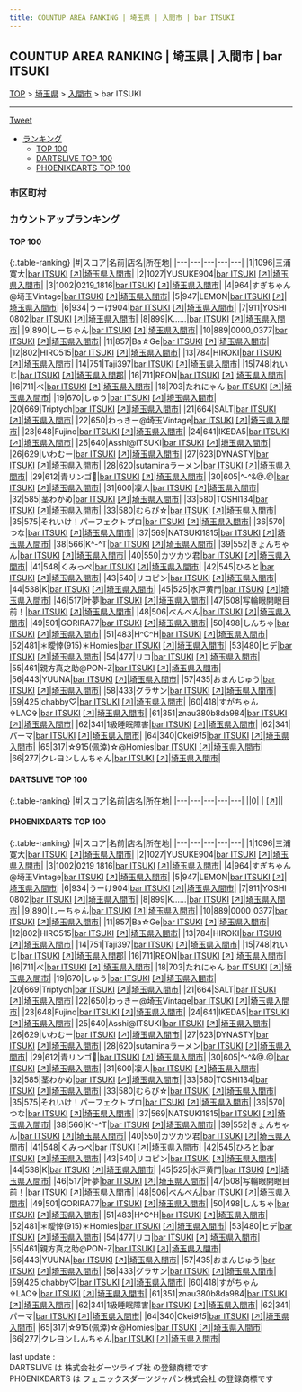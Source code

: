 ```yaml
---
title: COUNTUP AREA RANKING | 埼玉県 | 入間市 | bar ITSUKI
---
```

## COUNTUP AREA RANKING | 埼玉県 | 入間市 | bar ITSUKI

[TOP](/darts/rank/) > [埼玉県](/darts/rank/埼玉県/) > [入間市](/darts/rank/埼玉県/入間市/) > bar ITSUKI

___

<a href="https://twitter.com/share?ref_src=twsrc%5Etfw" data-text="COUNTUP AREA RANKING | 埼玉県入間市bar ITSUKI" class="twitter-share-button" data-hashtags="DARTSLIVE,PHOENIXDARTS,darts,ダーツ" data-show-count="false">Tweet</a>

* [ランキング](#カウントアップランキング)
    * [TOP 100](#top-100)
    * [DARTSLIVE TOP 100](#dartslive-top-100)
    * [PHOENIXDARTS TOP 100](#phoenixdarts-top-100)

### 市区町村

<ul>

</ul>

### カウントアップランキング

#### TOP 100



{:.table-ranking}
|#|スコア|名前|店名|所在地|
|---|---|---|---|---|
|1|1096|<span class="rank-name-pd">三浦寛大</span>|<a href="/darts/rank/shops/91338.html">bar ITSUKI</a> <a href="https://vs.phoenixdarts.com/jp/shop/shopDetailInfo/s_91338?s_seq=91338">[↗]</a>|<a href="/darts/rank/埼玉県/入間市">埼玉県入間市</a>|
|2|1027|<span class="rank-name-pd">YUSUKE904</span>|<a href="/darts/rank/shops/91338.html">bar ITSUKI</a> <a href="https://vs.phoenixdarts.com/jp/shop/shopDetailInfo/s_91338?s_seq=91338">[↗]</a>|<a href="/darts/rank/埼玉県/入間市">埼玉県入間市</a>|
|3|1002|<span class="rank-name-pd">0219_1816</span>|<a href="/darts/rank/shops/91338.html">bar ITSUKI</a> <a href="https://vs.phoenixdarts.com/jp/shop/shopDetailInfo/s_91338?s_seq=91338">[↗]</a>|<a href="/darts/rank/埼玉県/入間市">埼玉県入間市</a>|
|4|964|<span class="rank-name-pd">すぎちゃん@埼玉Vintage</span>|<a href="/darts/rank/shops/91338.html">bar ITSUKI</a> <a href="https://vs.phoenixdarts.com/jp/shop/shopDetailInfo/s_91338?s_seq=91338">[↗]</a>|<a href="/darts/rank/埼玉県/入間市">埼玉県入間市</a>|
|5|947|<span class="rank-name-pd">LEMON</span>|<a href="/darts/rank/shops/91338.html">bar ITSUKI</a> <a href="https://vs.phoenixdarts.com/jp/shop/shopDetailInfo/s_91338?s_seq=91338">[↗]</a>|<a href="/darts/rank/埼玉県/入間市">埼玉県入間市</a>|
|6|934|<span class="rank-name-pd">うーけ904</span>|<a href="/darts/rank/shops/91338.html">bar ITSUKI</a> <a href="https://vs.phoenixdarts.com/jp/shop/shopDetailInfo/s_91338?s_seq=91338">[↗]</a>|<a href="/darts/rank/埼玉県/入間市">埼玉県入間市</a>|
|7|911|<span class="rank-name-pd">YOSHI 0802</span>|<a href="/darts/rank/shops/91338.html">bar ITSUKI</a> <a href="https://vs.phoenixdarts.com/jp/shop/shopDetailInfo/s_91338?s_seq=91338">[↗]</a>|<a href="/darts/rank/埼玉県/入間市">埼玉県入間市</a>|
|8|899|<span class="rank-name-pd">K……</span>|<a href="/darts/rank/shops/91338.html">bar ITSUKI</a> <a href="https://vs.phoenixdarts.com/jp/shop/shopDetailInfo/s_91338?s_seq=91338">[↗]</a>|<a href="/darts/rank/埼玉県/入間市">埼玉県入間市</a>|
|9|890|<span class="rank-name-pd">しーちゃん</span>|<a href="/darts/rank/shops/91338.html">bar ITSUKI</a> <a href="https://vs.phoenixdarts.com/jp/shop/shopDetailInfo/s_91338?s_seq=91338">[↗]</a>|<a href="/darts/rank/埼玉県/入間市">埼玉県入間市</a>|
|10|889|<span class="rank-name-pd">0000_0377</span>|<a href="/darts/rank/shops/91338.html">bar ITSUKI</a> <a href="https://vs.phoenixdarts.com/jp/shop/shopDetailInfo/s_91338?s_seq=91338">[↗]</a>|<a href="/darts/rank/埼玉県/入間市">埼玉県入間市</a>|
|11|857|<span class="rank-name-pd">Ba☆Ge</span>|<a href="/darts/rank/shops/91338.html">bar ITSUKI</a> <a href="https://vs.phoenixdarts.com/jp/shop/shopDetailInfo/s_91338?s_seq=91338">[↗]</a>|<a href="/darts/rank/埼玉県/入間市">埼玉県入間市</a>|
|12|802|<span class="rank-name-pd">HIRO515</span>|<a href="/darts/rank/shops/91338.html">bar ITSUKI</a> <a href="https://vs.phoenixdarts.com/jp/shop/shopDetailInfo/s_91338?s_seq=91338">[↗]</a>|<a href="/darts/rank/埼玉県/入間市">埼玉県入間市</a>|
|13|784|<span class="rank-name-pd">HIROKI</span>|<a href="/darts/rank/shops/91338.html">bar ITSUKI</a> <a href="https://vs.phoenixdarts.com/jp/shop/shopDetailInfo/s_91338?s_seq=91338">[↗]</a>|<a href="/darts/rank/埼玉県/入間市">埼玉県入間市</a>|
|14|751|<span class="rank-name-pd">Taji397</span>|<a href="/darts/rank/shops/91338.html">bar ITSUKI</a> <a href="https://vs.phoenixdarts.com/jp/shop/shopDetailInfo/s_91338?s_seq=91338">[↗]</a>|<a href="/darts/rank/埼玉県/入間市">埼玉県入間市</a>|
|15|748|<span class="rank-name-dl">れいじ</span>|<a href="/darts/rank/shops/19e6b45803ce82eff454cb89828a1cfe.html">bar ITSUKI</a> <a href="https://search.dartslive.com/jp/shop/19e6b45803ce82eff454cb89828a1cfe">[↗]</a>|<a href="/darts/rank/埼玉県/入間郡">埼玉県入間郡</a>|
|16|711|<span class="rank-name-pd">REON</span>|<a href="/darts/rank/shops/91338.html">bar ITSUKI</a> <a href="https://vs.phoenixdarts.com/jp/shop/shopDetailInfo/s_91338?s_seq=91338">[↗]</a>|<a href="/darts/rank/埼玉県/入間市">埼玉県入間市</a>|
|16|711|<span class="rank-name-pd">べ</span>|<a href="/darts/rank/shops/91338.html">bar ITSUKI</a> <a href="https://vs.phoenixdarts.com/jp/shop/shopDetailInfo/s_91338?s_seq=91338">[↗]</a>|<a href="/darts/rank/埼玉県/入間市">埼玉県入間市</a>|
|18|703|<span class="rank-name-pd">たれにゃん</span>|<a href="/darts/rank/shops/91338.html">bar ITSUKI</a> <a href="https://vs.phoenixdarts.com/jp/shop/shopDetailInfo/s_91338?s_seq=91338">[↗]</a>|<a href="/darts/rank/埼玉県/入間市">埼玉県入間市</a>|
|19|670|<span class="rank-name-pd">しゅう</span>|<a href="/darts/rank/shops/91338.html">bar ITSUKI</a> <a href="https://vs.phoenixdarts.com/jp/shop/shopDetailInfo/s_91338?s_seq=91338">[↗]</a>|<a href="/darts/rank/埼玉県/入間市">埼玉県入間市</a>|
|20|669|<span class="rank-name-pd">Triptych</span>|<a href="/darts/rank/shops/91338.html">bar ITSUKI</a> <a href="https://vs.phoenixdarts.com/jp/shop/shopDetailInfo/s_91338?s_seq=91338">[↗]</a>|<a href="/darts/rank/埼玉県/入間市">埼玉県入間市</a>|
|21|664|<span class="rank-name-pd">SALT</span>|<a href="/darts/rank/shops/91338.html">bar ITSUKI</a> <a href="https://vs.phoenixdarts.com/jp/shop/shopDetailInfo/s_91338?s_seq=91338">[↗]</a>|<a href="/darts/rank/埼玉県/入間市">埼玉県入間市</a>|
|22|650|<span class="rank-name-pd">わっきー@埼玉Vintage</span>|<a href="/darts/rank/shops/91338.html">bar ITSUKI</a> <a href="https://vs.phoenixdarts.com/jp/shop/shopDetailInfo/s_91338?s_seq=91338">[↗]</a>|<a href="/darts/rank/埼玉県/入間市">埼玉県入間市</a>|
|23|648|<span class="rank-name-pd">Fujino</span>|<a href="/darts/rank/shops/91338.html">bar ITSUKI</a> <a href="https://vs.phoenixdarts.com/jp/shop/shopDetailInfo/s_91338?s_seq=91338">[↗]</a>|<a href="/darts/rank/埼玉県/入間市">埼玉県入間市</a>|
|24|641|<span class="rank-name-pd">IKEDA5</span>|<a href="/darts/rank/shops/91338.html">bar ITSUKI</a> <a href="https://vs.phoenixdarts.com/jp/shop/shopDetailInfo/s_91338?s_seq=91338">[↗]</a>|<a href="/darts/rank/埼玉県/入間市">埼玉県入間市</a>|
|25|640|<span class="rank-name-pd">Asshi@ITSUKI</span>|<a href="/darts/rank/shops/91338.html">bar ITSUKI</a> <a href="https://vs.phoenixdarts.com/jp/shop/shopDetailInfo/s_91338?s_seq=91338">[↗]</a>|<a href="/darts/rank/埼玉県/入間市">埼玉県入間市</a>|
|26|629|<span class="rank-name-pd">いわむー</span>|<a href="/darts/rank/shops/91338.html">bar ITSUKI</a> <a href="https://vs.phoenixdarts.com/jp/shop/shopDetailInfo/s_91338?s_seq=91338">[↗]</a>|<a href="/darts/rank/埼玉県/入間市">埼玉県入間市</a>|
|27|623|<span class="rank-name-pd">DYNASTY</span>|<a href="/darts/rank/shops/91338.html">bar ITSUKI</a> <a href="https://vs.phoenixdarts.com/jp/shop/shopDetailInfo/s_91338?s_seq=91338">[↗]</a>|<a href="/darts/rank/埼玉県/入間市">埼玉県入間市</a>|
|28|620|<span class="rank-name-pd">sutaminaラーメン</span>|<a href="/darts/rank/shops/91338.html">bar ITSUKI</a> <a href="https://vs.phoenixdarts.com/jp/shop/shopDetailInfo/s_91338?s_seq=91338">[↗]</a>|<a href="/darts/rank/埼玉県/入間市">埼玉県入間市</a>|
|29|612|<span class="rank-name-pd">青リンゴ🍏</span>|<a href="/darts/rank/shops/91338.html">bar ITSUKI</a> <a href="https://vs.phoenixdarts.com/jp/shop/shopDetailInfo/s_91338?s_seq=91338">[↗]</a>|<a href="/darts/rank/埼玉県/入間市">埼玉県入間市</a>|
|30|605|<span class="rank-name-pd">^-^&amp;@.@</span>|<a href="/darts/rank/shops/91338.html">bar ITSUKI</a> <a href="https://vs.phoenixdarts.com/jp/shop/shopDetailInfo/s_91338?s_seq=91338">[↗]</a>|<a href="/darts/rank/埼玉県/入間市">埼玉県入間市</a>|
|31|600|<span class="rank-name-pd">凜人</span>|<a href="/darts/rank/shops/91338.html">bar ITSUKI</a> <a href="https://vs.phoenixdarts.com/jp/shop/shopDetailInfo/s_91338?s_seq=91338">[↗]</a>|<a href="/darts/rank/埼玉県/入間市">埼玉県入間市</a>|
|32|585|<span class="rank-name-pd">茎わかめ</span>|<a href="/darts/rank/shops/91338.html">bar ITSUKI</a> <a href="https://vs.phoenixdarts.com/jp/shop/shopDetailInfo/s_91338?s_seq=91338">[↗]</a>|<a href="/darts/rank/埼玉県/入間市">埼玉県入間市</a>|
|33|580|<span class="rank-name-pd">TOSHI134</span>|<a href="/darts/rank/shops/91338.html">bar ITSUKI</a> <a href="https://vs.phoenixdarts.com/jp/shop/shopDetailInfo/s_91338?s_seq=91338">[↗]</a>|<a href="/darts/rank/埼玉県/入間市">埼玉県入間市</a>|
|33|580|<span class="rank-name-pd">むらぴ☆</span>|<a href="/darts/rank/shops/91338.html">bar ITSUKI</a> <a href="https://vs.phoenixdarts.com/jp/shop/shopDetailInfo/s_91338?s_seq=91338">[↗]</a>|<a href="/darts/rank/埼玉県/入間市">埼玉県入間市</a>|
|35|575|<span class="rank-name-pd">それいけ！パーフェクトプロ</span>|<a href="/darts/rank/shops/91338.html">bar ITSUKI</a> <a href="https://vs.phoenixdarts.com/jp/shop/shopDetailInfo/s_91338?s_seq=91338">[↗]</a>|<a href="/darts/rank/埼玉県/入間市">埼玉県入間市</a>|
|36|570|<span class="rank-name-pd">つな</span>|<a href="/darts/rank/shops/91338.html">bar ITSUKI</a> <a href="https://vs.phoenixdarts.com/jp/shop/shopDetailInfo/s_91338?s_seq=91338">[↗]</a>|<a href="/darts/rank/埼玉県/入間市">埼玉県入間市</a>|
|37|569|<span class="rank-name-pd">NATSUKI1815</span>|<a href="/darts/rank/shops/91338.html">bar ITSUKI</a> <a href="https://vs.phoenixdarts.com/jp/shop/shopDetailInfo/s_91338?s_seq=91338">[↗]</a>|<a href="/darts/rank/埼玉県/入間市">埼玉県入間市</a>|
|38|566|<span class="rank-name-pd">K^-^T</span>|<a href="/darts/rank/shops/91338.html">bar ITSUKI</a> <a href="https://vs.phoenixdarts.com/jp/shop/shopDetailInfo/s_91338?s_seq=91338">[↗]</a>|<a href="/darts/rank/埼玉県/入間市">埼玉県入間市</a>|
|39|552|<span class="rank-name-pd">きょんちゃん</span>|<a href="/darts/rank/shops/91338.html">bar ITSUKI</a> <a href="https://vs.phoenixdarts.com/jp/shop/shopDetailInfo/s_91338?s_seq=91338">[↗]</a>|<a href="/darts/rank/埼玉県/入間市">埼玉県入間市</a>|
|40|550|<span class="rank-name-pd">カツカツ君</span>|<a href="/darts/rank/shops/91338.html">bar ITSUKI</a> <a href="https://vs.phoenixdarts.com/jp/shop/shopDetailInfo/s_91338?s_seq=91338">[↗]</a>|<a href="/darts/rank/埼玉県/入間市">埼玉県入間市</a>|
|41|548|<span class="rank-name-pd">くみっぺ</span>|<a href="/darts/rank/shops/91338.html">bar ITSUKI</a> <a href="https://vs.phoenixdarts.com/jp/shop/shopDetailInfo/s_91338?s_seq=91338">[↗]</a>|<a href="/darts/rank/埼玉県/入間市">埼玉県入間市</a>|
|42|545|<span class="rank-name-pd">ひろと</span>|<a href="/darts/rank/shops/91338.html">bar ITSUKI</a> <a href="https://vs.phoenixdarts.com/jp/shop/shopDetailInfo/s_91338?s_seq=91338">[↗]</a>|<a href="/darts/rank/埼玉県/入間市">埼玉県入間市</a>|
|43|540|<span class="rank-name-pd">リコピン</span>|<a href="/darts/rank/shops/91338.html">bar ITSUKI</a> <a href="https://vs.phoenixdarts.com/jp/shop/shopDetailInfo/s_91338?s_seq=91338">[↗]</a>|<a href="/darts/rank/埼玉県/入間市">埼玉県入間市</a>|
|44|538|<span class="rank-name-pd">K</span>|<a href="/darts/rank/shops/91338.html">bar ITSUKI</a> <a href="https://vs.phoenixdarts.com/jp/shop/shopDetailInfo/s_91338?s_seq=91338">[↗]</a>|<a href="/darts/rank/埼玉県/入間市">埼玉県入間市</a>|
|45|525|<span class="rank-name-pd">水戸黄門</span>|<a href="/darts/rank/shops/91338.html">bar ITSUKI</a> <a href="https://vs.phoenixdarts.com/jp/shop/shopDetailInfo/s_91338?s_seq=91338">[↗]</a>|<a href="/darts/rank/埼玉県/入間市">埼玉県入間市</a>|
|46|517|<span class="rank-name-pd">叶夢</span>|<a href="/darts/rank/shops/91338.html">bar ITSUKI</a> <a href="https://vs.phoenixdarts.com/jp/shop/shopDetailInfo/s_91338?s_seq=91338">[↗]</a>|<a href="/darts/rank/埼玉県/入間市">埼玉県入間市</a>|
|47|508|<span class="rank-name-pd">写輪眼開眼目前！</span>|<a href="/darts/rank/shops/91338.html">bar ITSUKI</a> <a href="https://vs.phoenixdarts.com/jp/shop/shopDetailInfo/s_91338?s_seq=91338">[↗]</a>|<a href="/darts/rank/埼玉県/入間市">埼玉県入間市</a>|
|48|506|<span class="rank-name-pd">べんべん</span>|<a href="/darts/rank/shops/91338.html">bar ITSUKI</a> <a href="https://vs.phoenixdarts.com/jp/shop/shopDetailInfo/s_91338?s_seq=91338">[↗]</a>|<a href="/darts/rank/埼玉県/入間市">埼玉県入間市</a>|
|49|501|<span class="rank-name-pd">GORIRA77</span>|<a href="/darts/rank/shops/91338.html">bar ITSUKI</a> <a href="https://vs.phoenixdarts.com/jp/shop/shopDetailInfo/s_91338?s_seq=91338">[↗]</a>|<a href="/darts/rank/埼玉県/入間市">埼玉県入間市</a>|
|50|498|<span class="rank-name-pd">しんちゃ</span>|<a href="/darts/rank/shops/91338.html">bar ITSUKI</a> <a href="https://vs.phoenixdarts.com/jp/shop/shopDetailInfo/s_91338?s_seq=91338">[↗]</a>|<a href="/darts/rank/埼玉県/入間市">埼玉県入間市</a>|
|51|483|<span class="rank-name-pd">H^C^H</span>|<a href="/darts/rank/shops/91338.html">bar ITSUKI</a> <a href="https://vs.phoenixdarts.com/jp/shop/shopDetailInfo/s_91338?s_seq=91338">[↗]</a>|<a href="/darts/rank/埼玉県/入間市">埼玉県入間市</a>|
|52|481|<span class="rank-name-pd">＊曖悻(915)＊Homies</span>|<a href="/darts/rank/shops/91338.html">bar ITSUKI</a> <a href="https://vs.phoenixdarts.com/jp/shop/shopDetailInfo/s_91338?s_seq=91338">[↗]</a>|<a href="/darts/rank/埼玉県/入間市">埼玉県入間市</a>|
|53|480|<span class="rank-name-pd">ヒデ</span>|<a href="/darts/rank/shops/91338.html">bar ITSUKI</a> <a href="https://vs.phoenixdarts.com/jp/shop/shopDetailInfo/s_91338?s_seq=91338">[↗]</a>|<a href="/darts/rank/埼玉県/入間市">埼玉県入間市</a>|
|54|477|<span class="rank-name-pd">リコ</span>|<a href="/darts/rank/shops/91338.html">bar ITSUKI</a> <a href="https://vs.phoenixdarts.com/jp/shop/shopDetailInfo/s_91338?s_seq=91338">[↗]</a>|<a href="/darts/rank/埼玉県/入間市">埼玉県入間市</a>|
|55|461|<span class="rank-name-pd">親方真之助@PON-Z</span>|<a href="/darts/rank/shops/91338.html">bar ITSUKI</a> <a href="https://vs.phoenixdarts.com/jp/shop/shopDetailInfo/s_91338?s_seq=91338">[↗]</a>|<a href="/darts/rank/埼玉県/入間市">埼玉県入間市</a>|
|56|443|<span class="rank-name-pd">YUUNA</span>|<a href="/darts/rank/shops/91338.html">bar ITSUKI</a> <a href="https://vs.phoenixdarts.com/jp/shop/shopDetailInfo/s_91338?s_seq=91338">[↗]</a>|<a href="/darts/rank/埼玉県/入間市">埼玉県入間市</a>|
|57|435|<span class="rank-name-pd">おまんじゅう</span>|<a href="/darts/rank/shops/91338.html">bar ITSUKI</a> <a href="https://vs.phoenixdarts.com/jp/shop/shopDetailInfo/s_91338?s_seq=91338">[↗]</a>|<a href="/darts/rank/埼玉県/入間市">埼玉県入間市</a>|
|58|433|<span class="rank-name-pd">グラサン</span>|<a href="/darts/rank/shops/91338.html">bar ITSUKI</a> <a href="https://vs.phoenixdarts.com/jp/shop/shopDetailInfo/s_91338?s_seq=91338">[↗]</a>|<a href="/darts/rank/埼玉県/入間市">埼玉県入間市</a>|
|59|425|<span class="rank-name-pd">chabby♡</span>|<a href="/darts/rank/shops/91338.html">bar ITSUKI</a> <a href="https://vs.phoenixdarts.com/jp/shop/shopDetailInfo/s_91338?s_seq=91338">[↗]</a>|<a href="/darts/rank/埼玉県/入間市">埼玉県入間市</a>|
|60|418|<span class="rank-name-pd">すがちゃん✞LAC✞</span>|<a href="/darts/rank/shops/91338.html">bar ITSUKI</a> <a href="https://vs.phoenixdarts.com/jp/shop/shopDetailInfo/s_91338?s_seq=91338">[↗]</a>|<a href="/darts/rank/埼玉県/入間市">埼玉県入間市</a>|
|61|351|<span class="rank-name-pd">znau380b8da984</span>|<a href="/darts/rank/shops/91338.html">bar ITSUKI</a> <a href="https://vs.phoenixdarts.com/jp/shop/shopDetailInfo/s_91338?s_seq=91338">[↗]</a>|<a href="/darts/rank/埼玉県/入間市">埼玉県入間市</a>|
|62|341|<span class="rank-name-pd">1級睡眠障害</span>|<a href="/darts/rank/shops/91338.html">bar ITSUKI</a> <a href="https://vs.phoenixdarts.com/jp/shop/shopDetailInfo/s_91338?s_seq=91338">[↗]</a>|<a href="/darts/rank/埼玉県/入間市">埼玉県入間市</a>|
|62|341|<span class="rank-name-pd">パーマ</span>|<a href="/darts/rank/shops/91338.html">bar ITSUKI</a> <a href="https://vs.phoenixdarts.com/jp/shop/shopDetailInfo/s_91338?s_seq=91338">[↗]</a>|<a href="/darts/rank/埼玉県/入間市">埼玉県入間市</a>|
|64|340|<span class="rank-name-pd">Okei*915*</span>|<a href="/darts/rank/shops/91338.html">bar ITSUKI</a> <a href="https://vs.phoenixdarts.com/jp/shop/shopDetailInfo/s_91338?s_seq=91338">[↗]</a>|<a href="/darts/rank/埼玉県/入間市">埼玉県入間市</a>|
|65|317|<span class="rank-name-pd">☆915(佩涬)☆@Homies</span>|<a href="/darts/rank/shops/91338.html">bar ITSUKI</a> <a href="https://vs.phoenixdarts.com/jp/shop/shopDetailInfo/s_91338?s_seq=91338">[↗]</a>|<a href="/darts/rank/埼玉県/入間市">埼玉県入間市</a>|
|66|277|<span class="rank-name-pd">クレヨンしんちゃん</span>|<a href="/darts/rank/shops/91338.html">bar ITSUKI</a> <a href="https://vs.phoenixdarts.com/jp/shop/shopDetailInfo/s_91338?s_seq=91338">[↗]</a>|<a href="/darts/rank/埼玉県/入間市">埼玉県入間市</a>|


#### DARTSLIVE TOP 100



{:.table-ranking}
|#|スコア|名前|店名|所在地|
|---|---|---|---|---|
||0|<span class="rank-name-dl"> </span>|<a href="/darts/rank/shops/.html"></a> <a href="">[↗]</a>|<a href="/darts/rank//"></a>|


#### PHOENIXDARTS TOP 100



{:.table-ranking}
|#|スコア|名前|店名|所在地|
|---|---|---|---|---|
|1|1096|<span class="rank-name-pd">三浦寛大</span>|<a href="/darts/rank/shops/91338.html">bar ITSUKI</a> <a href="https://vs.phoenixdarts.com/jp/shop/shopDetailInfo/s_91338?s_seq=91338">[↗]</a>|<a href="/darts/rank/埼玉県/入間市">埼玉県入間市</a>|
|2|1027|<span class="rank-name-pd">YUSUKE904</span>|<a href="/darts/rank/shops/91338.html">bar ITSUKI</a> <a href="https://vs.phoenixdarts.com/jp/shop/shopDetailInfo/s_91338?s_seq=91338">[↗]</a>|<a href="/darts/rank/埼玉県/入間市">埼玉県入間市</a>|
|3|1002|<span class="rank-name-pd">0219_1816</span>|<a href="/darts/rank/shops/91338.html">bar ITSUKI</a> <a href="https://vs.phoenixdarts.com/jp/shop/shopDetailInfo/s_91338?s_seq=91338">[↗]</a>|<a href="/darts/rank/埼玉県/入間市">埼玉県入間市</a>|
|4|964|<span class="rank-name-pd">すぎちゃん@埼玉Vintage</span>|<a href="/darts/rank/shops/91338.html">bar ITSUKI</a> <a href="https://vs.phoenixdarts.com/jp/shop/shopDetailInfo/s_91338?s_seq=91338">[↗]</a>|<a href="/darts/rank/埼玉県/入間市">埼玉県入間市</a>|
|5|947|<span class="rank-name-pd">LEMON</span>|<a href="/darts/rank/shops/91338.html">bar ITSUKI</a> <a href="https://vs.phoenixdarts.com/jp/shop/shopDetailInfo/s_91338?s_seq=91338">[↗]</a>|<a href="/darts/rank/埼玉県/入間市">埼玉県入間市</a>|
|6|934|<span class="rank-name-pd">うーけ904</span>|<a href="/darts/rank/shops/91338.html">bar ITSUKI</a> <a href="https://vs.phoenixdarts.com/jp/shop/shopDetailInfo/s_91338?s_seq=91338">[↗]</a>|<a href="/darts/rank/埼玉県/入間市">埼玉県入間市</a>|
|7|911|<span class="rank-name-pd">YOSHI 0802</span>|<a href="/darts/rank/shops/91338.html">bar ITSUKI</a> <a href="https://vs.phoenixdarts.com/jp/shop/shopDetailInfo/s_91338?s_seq=91338">[↗]</a>|<a href="/darts/rank/埼玉県/入間市">埼玉県入間市</a>|
|8|899|<span class="rank-name-pd">K……</span>|<a href="/darts/rank/shops/91338.html">bar ITSUKI</a> <a href="https://vs.phoenixdarts.com/jp/shop/shopDetailInfo/s_91338?s_seq=91338">[↗]</a>|<a href="/darts/rank/埼玉県/入間市">埼玉県入間市</a>|
|9|890|<span class="rank-name-pd">しーちゃん</span>|<a href="/darts/rank/shops/91338.html">bar ITSUKI</a> <a href="https://vs.phoenixdarts.com/jp/shop/shopDetailInfo/s_91338?s_seq=91338">[↗]</a>|<a href="/darts/rank/埼玉県/入間市">埼玉県入間市</a>|
|10|889|<span class="rank-name-pd">0000_0377</span>|<a href="/darts/rank/shops/91338.html">bar ITSUKI</a> <a href="https://vs.phoenixdarts.com/jp/shop/shopDetailInfo/s_91338?s_seq=91338">[↗]</a>|<a href="/darts/rank/埼玉県/入間市">埼玉県入間市</a>|
|11|857|<span class="rank-name-pd">Ba☆Ge</span>|<a href="/darts/rank/shops/91338.html">bar ITSUKI</a> <a href="https://vs.phoenixdarts.com/jp/shop/shopDetailInfo/s_91338?s_seq=91338">[↗]</a>|<a href="/darts/rank/埼玉県/入間市">埼玉県入間市</a>|
|12|802|<span class="rank-name-pd">HIRO515</span>|<a href="/darts/rank/shops/91338.html">bar ITSUKI</a> <a href="https://vs.phoenixdarts.com/jp/shop/shopDetailInfo/s_91338?s_seq=91338">[↗]</a>|<a href="/darts/rank/埼玉県/入間市">埼玉県入間市</a>|
|13|784|<span class="rank-name-pd">HIROKI</span>|<a href="/darts/rank/shops/91338.html">bar ITSUKI</a> <a href="https://vs.phoenixdarts.com/jp/shop/shopDetailInfo/s_91338?s_seq=91338">[↗]</a>|<a href="/darts/rank/埼玉県/入間市">埼玉県入間市</a>|
|14|751|<span class="rank-name-pd">Taji397</span>|<a href="/darts/rank/shops/91338.html">bar ITSUKI</a> <a href="https://vs.phoenixdarts.com/jp/shop/shopDetailInfo/s_91338?s_seq=91338">[↗]</a>|<a href="/darts/rank/埼玉県/入間市">埼玉県入間市</a>|
|15|748|<span class="rank-name-dl">れいじ</span>|<a href="/darts/rank/shops/19e6b45803ce82eff454cb89828a1cfe.html">bar ITSUKI</a> <a href="https://search.dartslive.com/jp/shop/19e6b45803ce82eff454cb89828a1cfe">[↗]</a>|<a href="/darts/rank/埼玉県/入間郡">埼玉県入間郡</a>|
|16|711|<span class="rank-name-pd">REON</span>|<a href="/darts/rank/shops/91338.html">bar ITSUKI</a> <a href="https://vs.phoenixdarts.com/jp/shop/shopDetailInfo/s_91338?s_seq=91338">[↗]</a>|<a href="/darts/rank/埼玉県/入間市">埼玉県入間市</a>|
|16|711|<span class="rank-name-pd">べ</span>|<a href="/darts/rank/shops/91338.html">bar ITSUKI</a> <a href="https://vs.phoenixdarts.com/jp/shop/shopDetailInfo/s_91338?s_seq=91338">[↗]</a>|<a href="/darts/rank/埼玉県/入間市">埼玉県入間市</a>|
|18|703|<span class="rank-name-pd">たれにゃん</span>|<a href="/darts/rank/shops/91338.html">bar ITSUKI</a> <a href="https://vs.phoenixdarts.com/jp/shop/shopDetailInfo/s_91338?s_seq=91338">[↗]</a>|<a href="/darts/rank/埼玉県/入間市">埼玉県入間市</a>|
|19|670|<span class="rank-name-pd">しゅう</span>|<a href="/darts/rank/shops/91338.html">bar ITSUKI</a> <a href="https://vs.phoenixdarts.com/jp/shop/shopDetailInfo/s_91338?s_seq=91338">[↗]</a>|<a href="/darts/rank/埼玉県/入間市">埼玉県入間市</a>|
|20|669|<span class="rank-name-pd">Triptych</span>|<a href="/darts/rank/shops/91338.html">bar ITSUKI</a> <a href="https://vs.phoenixdarts.com/jp/shop/shopDetailInfo/s_91338?s_seq=91338">[↗]</a>|<a href="/darts/rank/埼玉県/入間市">埼玉県入間市</a>|
|21|664|<span class="rank-name-pd">SALT</span>|<a href="/darts/rank/shops/91338.html">bar ITSUKI</a> <a href="https://vs.phoenixdarts.com/jp/shop/shopDetailInfo/s_91338?s_seq=91338">[↗]</a>|<a href="/darts/rank/埼玉県/入間市">埼玉県入間市</a>|
|22|650|<span class="rank-name-pd">わっきー@埼玉Vintage</span>|<a href="/darts/rank/shops/91338.html">bar ITSUKI</a> <a href="https://vs.phoenixdarts.com/jp/shop/shopDetailInfo/s_91338?s_seq=91338">[↗]</a>|<a href="/darts/rank/埼玉県/入間市">埼玉県入間市</a>|
|23|648|<span class="rank-name-pd">Fujino</span>|<a href="/darts/rank/shops/91338.html">bar ITSUKI</a> <a href="https://vs.phoenixdarts.com/jp/shop/shopDetailInfo/s_91338?s_seq=91338">[↗]</a>|<a href="/darts/rank/埼玉県/入間市">埼玉県入間市</a>|
|24|641|<span class="rank-name-pd">IKEDA5</span>|<a href="/darts/rank/shops/91338.html">bar ITSUKI</a> <a href="https://vs.phoenixdarts.com/jp/shop/shopDetailInfo/s_91338?s_seq=91338">[↗]</a>|<a href="/darts/rank/埼玉県/入間市">埼玉県入間市</a>|
|25|640|<span class="rank-name-pd">Asshi@ITSUKI</span>|<a href="/darts/rank/shops/91338.html">bar ITSUKI</a> <a href="https://vs.phoenixdarts.com/jp/shop/shopDetailInfo/s_91338?s_seq=91338">[↗]</a>|<a href="/darts/rank/埼玉県/入間市">埼玉県入間市</a>|
|26|629|<span class="rank-name-pd">いわむー</span>|<a href="/darts/rank/shops/91338.html">bar ITSUKI</a> <a href="https://vs.phoenixdarts.com/jp/shop/shopDetailInfo/s_91338?s_seq=91338">[↗]</a>|<a href="/darts/rank/埼玉県/入間市">埼玉県入間市</a>|
|27|623|<span class="rank-name-pd">DYNASTY</span>|<a href="/darts/rank/shops/91338.html">bar ITSUKI</a> <a href="https://vs.phoenixdarts.com/jp/shop/shopDetailInfo/s_91338?s_seq=91338">[↗]</a>|<a href="/darts/rank/埼玉県/入間市">埼玉県入間市</a>|
|28|620|<span class="rank-name-pd">sutaminaラーメン</span>|<a href="/darts/rank/shops/91338.html">bar ITSUKI</a> <a href="https://vs.phoenixdarts.com/jp/shop/shopDetailInfo/s_91338?s_seq=91338">[↗]</a>|<a href="/darts/rank/埼玉県/入間市">埼玉県入間市</a>|
|29|612|<span class="rank-name-pd">青リンゴ🍏</span>|<a href="/darts/rank/shops/91338.html">bar ITSUKI</a> <a href="https://vs.phoenixdarts.com/jp/shop/shopDetailInfo/s_91338?s_seq=91338">[↗]</a>|<a href="/darts/rank/埼玉県/入間市">埼玉県入間市</a>|
|30|605|<span class="rank-name-pd">^-^&amp;@.@</span>|<a href="/darts/rank/shops/91338.html">bar ITSUKI</a> <a href="https://vs.phoenixdarts.com/jp/shop/shopDetailInfo/s_91338?s_seq=91338">[↗]</a>|<a href="/darts/rank/埼玉県/入間市">埼玉県入間市</a>|
|31|600|<span class="rank-name-pd">凜人</span>|<a href="/darts/rank/shops/91338.html">bar ITSUKI</a> <a href="https://vs.phoenixdarts.com/jp/shop/shopDetailInfo/s_91338?s_seq=91338">[↗]</a>|<a href="/darts/rank/埼玉県/入間市">埼玉県入間市</a>|
|32|585|<span class="rank-name-pd">茎わかめ</span>|<a href="/darts/rank/shops/91338.html">bar ITSUKI</a> <a href="https://vs.phoenixdarts.com/jp/shop/shopDetailInfo/s_91338?s_seq=91338">[↗]</a>|<a href="/darts/rank/埼玉県/入間市">埼玉県入間市</a>|
|33|580|<span class="rank-name-pd">TOSHI134</span>|<a href="/darts/rank/shops/91338.html">bar ITSUKI</a> <a href="https://vs.phoenixdarts.com/jp/shop/shopDetailInfo/s_91338?s_seq=91338">[↗]</a>|<a href="/darts/rank/埼玉県/入間市">埼玉県入間市</a>|
|33|580|<span class="rank-name-pd">むらぴ☆</span>|<a href="/darts/rank/shops/91338.html">bar ITSUKI</a> <a href="https://vs.phoenixdarts.com/jp/shop/shopDetailInfo/s_91338?s_seq=91338">[↗]</a>|<a href="/darts/rank/埼玉県/入間市">埼玉県入間市</a>|
|35|575|<span class="rank-name-pd">それいけ！パーフェクトプロ</span>|<a href="/darts/rank/shops/91338.html">bar ITSUKI</a> <a href="https://vs.phoenixdarts.com/jp/shop/shopDetailInfo/s_91338?s_seq=91338">[↗]</a>|<a href="/darts/rank/埼玉県/入間市">埼玉県入間市</a>|
|36|570|<span class="rank-name-pd">つな</span>|<a href="/darts/rank/shops/91338.html">bar ITSUKI</a> <a href="https://vs.phoenixdarts.com/jp/shop/shopDetailInfo/s_91338?s_seq=91338">[↗]</a>|<a href="/darts/rank/埼玉県/入間市">埼玉県入間市</a>|
|37|569|<span class="rank-name-pd">NATSUKI1815</span>|<a href="/darts/rank/shops/91338.html">bar ITSUKI</a> <a href="https://vs.phoenixdarts.com/jp/shop/shopDetailInfo/s_91338?s_seq=91338">[↗]</a>|<a href="/darts/rank/埼玉県/入間市">埼玉県入間市</a>|
|38|566|<span class="rank-name-pd">K^-^T</span>|<a href="/darts/rank/shops/91338.html">bar ITSUKI</a> <a href="https://vs.phoenixdarts.com/jp/shop/shopDetailInfo/s_91338?s_seq=91338">[↗]</a>|<a href="/darts/rank/埼玉県/入間市">埼玉県入間市</a>|
|39|552|<span class="rank-name-pd">きょんちゃん</span>|<a href="/darts/rank/shops/91338.html">bar ITSUKI</a> <a href="https://vs.phoenixdarts.com/jp/shop/shopDetailInfo/s_91338?s_seq=91338">[↗]</a>|<a href="/darts/rank/埼玉県/入間市">埼玉県入間市</a>|
|40|550|<span class="rank-name-pd">カツカツ君</span>|<a href="/darts/rank/shops/91338.html">bar ITSUKI</a> <a href="https://vs.phoenixdarts.com/jp/shop/shopDetailInfo/s_91338?s_seq=91338">[↗]</a>|<a href="/darts/rank/埼玉県/入間市">埼玉県入間市</a>|
|41|548|<span class="rank-name-pd">くみっぺ</span>|<a href="/darts/rank/shops/91338.html">bar ITSUKI</a> <a href="https://vs.phoenixdarts.com/jp/shop/shopDetailInfo/s_91338?s_seq=91338">[↗]</a>|<a href="/darts/rank/埼玉県/入間市">埼玉県入間市</a>|
|42|545|<span class="rank-name-pd">ひろと</span>|<a href="/darts/rank/shops/91338.html">bar ITSUKI</a> <a href="https://vs.phoenixdarts.com/jp/shop/shopDetailInfo/s_91338?s_seq=91338">[↗]</a>|<a href="/darts/rank/埼玉県/入間市">埼玉県入間市</a>|
|43|540|<span class="rank-name-pd">リコピン</span>|<a href="/darts/rank/shops/91338.html">bar ITSUKI</a> <a href="https://vs.phoenixdarts.com/jp/shop/shopDetailInfo/s_91338?s_seq=91338">[↗]</a>|<a href="/darts/rank/埼玉県/入間市">埼玉県入間市</a>|
|44|538|<span class="rank-name-pd">K</span>|<a href="/darts/rank/shops/91338.html">bar ITSUKI</a> <a href="https://vs.phoenixdarts.com/jp/shop/shopDetailInfo/s_91338?s_seq=91338">[↗]</a>|<a href="/darts/rank/埼玉県/入間市">埼玉県入間市</a>|
|45|525|<span class="rank-name-pd">水戸黄門</span>|<a href="/darts/rank/shops/91338.html">bar ITSUKI</a> <a href="https://vs.phoenixdarts.com/jp/shop/shopDetailInfo/s_91338?s_seq=91338">[↗]</a>|<a href="/darts/rank/埼玉県/入間市">埼玉県入間市</a>|
|46|517|<span class="rank-name-pd">叶夢</span>|<a href="/darts/rank/shops/91338.html">bar ITSUKI</a> <a href="https://vs.phoenixdarts.com/jp/shop/shopDetailInfo/s_91338?s_seq=91338">[↗]</a>|<a href="/darts/rank/埼玉県/入間市">埼玉県入間市</a>|
|47|508|<span class="rank-name-pd">写輪眼開眼目前！</span>|<a href="/darts/rank/shops/91338.html">bar ITSUKI</a> <a href="https://vs.phoenixdarts.com/jp/shop/shopDetailInfo/s_91338?s_seq=91338">[↗]</a>|<a href="/darts/rank/埼玉県/入間市">埼玉県入間市</a>|
|48|506|<span class="rank-name-pd">べんべん</span>|<a href="/darts/rank/shops/91338.html">bar ITSUKI</a> <a href="https://vs.phoenixdarts.com/jp/shop/shopDetailInfo/s_91338?s_seq=91338">[↗]</a>|<a href="/darts/rank/埼玉県/入間市">埼玉県入間市</a>|
|49|501|<span class="rank-name-pd">GORIRA77</span>|<a href="/darts/rank/shops/91338.html">bar ITSUKI</a> <a href="https://vs.phoenixdarts.com/jp/shop/shopDetailInfo/s_91338?s_seq=91338">[↗]</a>|<a href="/darts/rank/埼玉県/入間市">埼玉県入間市</a>|
|50|498|<span class="rank-name-pd">しんちゃ</span>|<a href="/darts/rank/shops/91338.html">bar ITSUKI</a> <a href="https://vs.phoenixdarts.com/jp/shop/shopDetailInfo/s_91338?s_seq=91338">[↗]</a>|<a href="/darts/rank/埼玉県/入間市">埼玉県入間市</a>|
|51|483|<span class="rank-name-pd">H^C^H</span>|<a href="/darts/rank/shops/91338.html">bar ITSUKI</a> <a href="https://vs.phoenixdarts.com/jp/shop/shopDetailInfo/s_91338?s_seq=91338">[↗]</a>|<a href="/darts/rank/埼玉県/入間市">埼玉県入間市</a>|
|52|481|<span class="rank-name-pd">＊曖悻(915)＊Homies</span>|<a href="/darts/rank/shops/91338.html">bar ITSUKI</a> <a href="https://vs.phoenixdarts.com/jp/shop/shopDetailInfo/s_91338?s_seq=91338">[↗]</a>|<a href="/darts/rank/埼玉県/入間市">埼玉県入間市</a>|
|53|480|<span class="rank-name-pd">ヒデ</span>|<a href="/darts/rank/shops/91338.html">bar ITSUKI</a> <a href="https://vs.phoenixdarts.com/jp/shop/shopDetailInfo/s_91338?s_seq=91338">[↗]</a>|<a href="/darts/rank/埼玉県/入間市">埼玉県入間市</a>|
|54|477|<span class="rank-name-pd">リコ</span>|<a href="/darts/rank/shops/91338.html">bar ITSUKI</a> <a href="https://vs.phoenixdarts.com/jp/shop/shopDetailInfo/s_91338?s_seq=91338">[↗]</a>|<a href="/darts/rank/埼玉県/入間市">埼玉県入間市</a>|
|55|461|<span class="rank-name-pd">親方真之助@PON-Z</span>|<a href="/darts/rank/shops/91338.html">bar ITSUKI</a> <a href="https://vs.phoenixdarts.com/jp/shop/shopDetailInfo/s_91338?s_seq=91338">[↗]</a>|<a href="/darts/rank/埼玉県/入間市">埼玉県入間市</a>|
|56|443|<span class="rank-name-pd">YUUNA</span>|<a href="/darts/rank/shops/91338.html">bar ITSUKI</a> <a href="https://vs.phoenixdarts.com/jp/shop/shopDetailInfo/s_91338?s_seq=91338">[↗]</a>|<a href="/darts/rank/埼玉県/入間市">埼玉県入間市</a>|
|57|435|<span class="rank-name-pd">おまんじゅう</span>|<a href="/darts/rank/shops/91338.html">bar ITSUKI</a> <a href="https://vs.phoenixdarts.com/jp/shop/shopDetailInfo/s_91338?s_seq=91338">[↗]</a>|<a href="/darts/rank/埼玉県/入間市">埼玉県入間市</a>|
|58|433|<span class="rank-name-pd">グラサン</span>|<a href="/darts/rank/shops/91338.html">bar ITSUKI</a> <a href="https://vs.phoenixdarts.com/jp/shop/shopDetailInfo/s_91338?s_seq=91338">[↗]</a>|<a href="/darts/rank/埼玉県/入間市">埼玉県入間市</a>|
|59|425|<span class="rank-name-pd">chabby♡</span>|<a href="/darts/rank/shops/91338.html">bar ITSUKI</a> <a href="https://vs.phoenixdarts.com/jp/shop/shopDetailInfo/s_91338?s_seq=91338">[↗]</a>|<a href="/darts/rank/埼玉県/入間市">埼玉県入間市</a>|
|60|418|<span class="rank-name-pd">すがちゃん✞LAC✞</span>|<a href="/darts/rank/shops/91338.html">bar ITSUKI</a> <a href="https://vs.phoenixdarts.com/jp/shop/shopDetailInfo/s_91338?s_seq=91338">[↗]</a>|<a href="/darts/rank/埼玉県/入間市">埼玉県入間市</a>|
|61|351|<span class="rank-name-pd">znau380b8da984</span>|<a href="/darts/rank/shops/91338.html">bar ITSUKI</a> <a href="https://vs.phoenixdarts.com/jp/shop/shopDetailInfo/s_91338?s_seq=91338">[↗]</a>|<a href="/darts/rank/埼玉県/入間市">埼玉県入間市</a>|
|62|341|<span class="rank-name-pd">1級睡眠障害</span>|<a href="/darts/rank/shops/91338.html">bar ITSUKI</a> <a href="https://vs.phoenixdarts.com/jp/shop/shopDetailInfo/s_91338?s_seq=91338">[↗]</a>|<a href="/darts/rank/埼玉県/入間市">埼玉県入間市</a>|
|62|341|<span class="rank-name-pd">パーマ</span>|<a href="/darts/rank/shops/91338.html">bar ITSUKI</a> <a href="https://vs.phoenixdarts.com/jp/shop/shopDetailInfo/s_91338?s_seq=91338">[↗]</a>|<a href="/darts/rank/埼玉県/入間市">埼玉県入間市</a>|
|64|340|<span class="rank-name-pd">Okei*915*</span>|<a href="/darts/rank/shops/91338.html">bar ITSUKI</a> <a href="https://vs.phoenixdarts.com/jp/shop/shopDetailInfo/s_91338?s_seq=91338">[↗]</a>|<a href="/darts/rank/埼玉県/入間市">埼玉県入間市</a>|
|65|317|<span class="rank-name-pd">☆915(佩涬)☆@Homies</span>|<a href="/darts/rank/shops/91338.html">bar ITSUKI</a> <a href="https://vs.phoenixdarts.com/jp/shop/shopDetailInfo/s_91338?s_seq=91338">[↗]</a>|<a href="/darts/rank/埼玉県/入間市">埼玉県入間市</a>|
|66|277|<span class="rank-name-pd">クレヨンしんちゃん</span>|<a href="/darts/rank/shops/91338.html">bar ITSUKI</a> <a href="https://vs.phoenixdarts.com/jp/shop/shopDetailInfo/s_91338?s_seq=91338">[↗]</a>|<a href="/darts/rank/埼玉県/入間市">埼玉県入間市</a>|


<div class="footer border-top border-gray-light mt-5 pt-3 text-right text-gray">
    last update : <span style="font-weight: italic" id="foot_last_modified"></span><br />
    DARTSLIVE は 株式会社ダーツライブ社 の登録商標です<br />
    PHOENIXDARTS は フェニックスダーツジャパン株式会社 の登録商標です<br />
</div>

<script src="https://cdnjs.cloudflare.com/ajax/libs/jquery.tablesorter/2.31.3/js/jquery.tablesorter.min.js" integrity="sha512-qzgd5cYSZcosqpzpn7zF2ZId8f/8CHmFKZ8j7mU4OUXTNRd5g+ZHBPsgKEwoqxCtdQvExE5LprwwPAgoicguNg==" crossorigin="anonymous" referrerpolicy="no-referrer"></script>
<link rel="stylesheet" href="https://cdnjs.cloudflare.com/ajax/libs/jquery.tablesorter/2.31.3/css/theme.default.min.css" integrity="sha512-wghhOJkjQX0Lh3NSWvNKeZ0ZpNn+SPVXX1Qyc9OCaogADktxrBiBdKGDoqVUOyhStvMBmJQ8ZdMHiR3wuEq8+w==" crossorigin="anonymous" referrerpolicy="no-referrer" />
<script>
$(function() {
    $(".table-ranking").tablesorter({sortList:[[0, 0]]});
    $("#foot_last_modified").text(formatDate(new Date(document.lastModified), 'yyyy-MM-dd HH:mm:ss'));
});
</script>

<script async src="https://platform.twitter.com/widgets.js" charset="utf-8"></script>